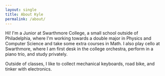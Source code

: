 ```yaml
---
layout: single
title: About Kyle
permalink: /about/
---
```


Hi! I'm a Junior at Swarthmore College, a small school outside of Philadelphia, where I'm working towards a double major in Physics and Computer Science and take some extra courses in Math. I also play cello at Swarthmore, where I am first desk in the college orchestra, perform in a piano trio, and study privately. 

Outside of classes, I like to collect mechanical keyboards, road bike, and tinker with electronics.
